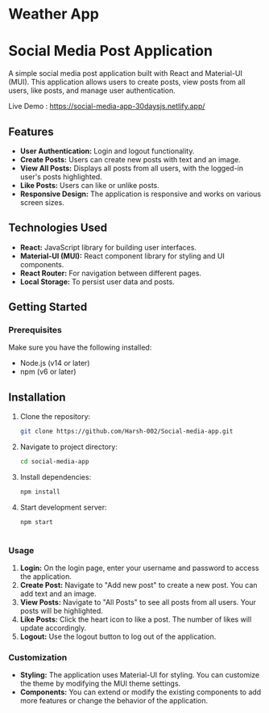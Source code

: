 # Weather App
# Social Media Post Application

A simple social media post application built with React and Material-UI (MUI). This application allows users to create posts, view posts from all users, like posts, and manage user authentication.

Live Demo : https://social-media-app-30daysjs.netlify.app/

## Features

-   **User Authentication:**  Login and logout functionality.
-   **Create Posts:**  Users can create new posts with text and an image.
-   **View All Posts:**  Displays all posts from all users, with the logged-in user's posts highlighted.
-   **Like Posts:**  Users can like or unlike posts.
-   **Responsive Design:**  The application is responsive and works on various screen sizes.

## Technologies Used

-   **React:**  JavaScript library for building user interfaces.
-   **Material-UI (MUI):**  React component library for styling and UI components.
-   **React Router:**  For navigation between different pages.
-   **Local Storage:**  To persist user data and posts.

## Getting Started

### Prerequisites

Make sure you have the following installed:

-   Node.js (v14 or later)
-   npm (v6 or later)


## Installation

1. Clone the repository:

   ```bash
   git clone https://github.com/Harsh-002/Social-media-app.git
   
   
2. Navigate to project directory:

   ```bash
   cd social-media-app
   
3. Install dependencies:

   ```bash
   npm install
   
4. Start development server:

   ```bash
   npm start
    

### Usage

1.  **Login:**  On the login page, enter your username and password to access the application.
2.  **Create Post:**  Navigate to "Add new post" to create a new post. You can add text and an image.
3.  **View Posts:**  Navigate to "All Posts" to see all posts from all users. Your posts will be highlighted.
4.  **Like Posts:**  Click the heart icon to like a post. The number of likes will update accordingly.
5.  **Logout:**  Use the logout button to log out of the application.

### Customization

-   **Styling:**  The application uses Material-UI for styling. You can customize the theme by modifying the MUI theme settings.
-   **Components:**  You can extend or modify the existing components to add more features or change the behavior of the application.

